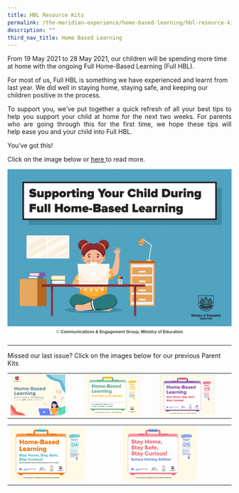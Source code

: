 ```yaml
---
title: HBL Resource Kits
permalink: /the-meridian-experience/home-based-learning/hbl-resource-kits/
description: ""
third_nav_title: Home Based Learning
---
```

From 19 May 2021 to 28 May 2021, our children will be spending more time at home with the ongoing Full Home-Based Learning (Full HBL).

For most of us, Full HBL is something we have experienced and learnt from last year. We did well in staying home, staying safe, and keeping our children positive in the process.

<p align = "justify">To support you, we’ve put together a quick refresh of all your best tips to help you support your child at home for the next two weeks. For parents who are going through this for the first time, we hope these tips will help ease you and your child into Full HBL.</p>

You’ve got this!

Click on the image below or <a href = "/files/The%20Meridian%20Experience/SLS/Parent%20Kit%20-%20Supporting%20your%20child%20during%20Full%20HBL.pdf">here </a>to read more.

![](/images/The%20Meridian%20Experience/SLS/Parent%20Kit%20-%20Supporting%20your%20child%20during%20Full%20HBL_Page_01.jpg)
<hr>

Missed our last issue? Click on the images below for our previous Parent Kits

<table style="width:100%">
	<tr>
        <td>
					<img src="/images/The%20Meridian%20Experience/SLS/HBL%20Part%201.png" style="width: 80%; height: 50%"/></td>
        <td>
	<img src="/images/The%20Meridian%20Experience/SLS/HBL%20Part%202.png" style="width: 80%; height: 50%"/></td>
		<td>
	<img src="/images/The%20Meridian%20Experience/SLS/HBL%20Kit%203.png" style="width: 80%; height: 50%"/></td>
    </tr>

</table>

<table style="width:100%">
	<tr>
        <td>
					<img src="/images/The%20Meridian%20Experience/SLS/hbl-part-4_Page_01.jpg" style="width: 70%; height: 50%"/></td>
        <td>
	<img src="/images/The%20Meridian%20Experience/SLS/stay-home-stay-safe-stay-curious-school-holiday-edition_Page_01.jpg" style="width: 70%; height: 50%"/></td>
    </tr>

</table>